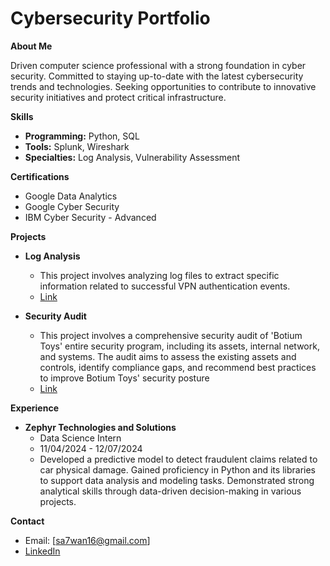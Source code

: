 # Cybersecurity Portfolio

**About Me**

Driven computer science professional with a strong foundation in cyber security. 
Committed to staying up-to-date with the latest cybersecurity trends and technologies. 
Seeking opportunities to contribute to innovative security initiatives and protect critical infrastructure.

**Skills**

* **Programming:** Python, SQL
* **Tools:** Splunk, Wireshark
* **Specialties:** Log Analysis, Vulnerability Assessment

**Certifications**

* Google Data Analytics
* Google Cyber Security
* IBM Cyber Security - Advanced

**Projects**

* **Log Analysis**
  * This project involves analyzing log files to extract specific information related to successful VPN authentication events.
  * [Link](https://github.com/sa7wan16/Log_Analysis_Project/tree/666fd73cbdec46f707ecfa33ebe46804dfaf8815)

* **Security Audit**
  * This project involves a comprehensive security audit of 'Botium Toys' entire security program, including its assets, internal network, and systems.
    The audit aims to assess the existing assets and controls, identify compliance gaps, and recommend best practices to improve Botium Toys' security posture
  * [Link](https://github.com/sa7wan16/Security_audit_project)

**Experience**

* **Zephyr Technologies and Solutions**
  * Data Science Intern
  * 11/04/2024 - 12/07/2024
  * Developed a predictive model to detect fraudulent claims related to car physical damage.
    Gained proficiency in Python and its libraries to support data analysis and modeling tasks.
    Demonstrated strong analytical skills through data-driven decision-making in various projects.

**Contact**

* Email: [sa7wan16@gmail.com]
* [LinkedIn](https://www.linkedin.com/in/mohammedsafwanm/)
